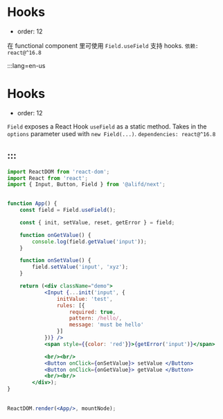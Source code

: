# Hooks

- order: 12

在 functional component 里可使用 `Field.useField` 支持 hooks. `依赖: react@^16.8`

:::lang=en-us
# Hooks

- order: 12

`Field` exposes a React Hook `useField` as a static method. Takes in the `options` parameter used with `new Field(...)`. `dependencies: react@^16.8`


:::
---


````jsx
import ReactDOM from 'react-dom';
import React from 'react';
import { Input, Button, Field } from '@alifd/next';

 
function App() {
    const field = Field.useField();

    const { init, setValue, reset, getError } = field;

    function onGetValue() {
        console.log(field.getValue('input'));
    }

    function onSetValue() {
        field.setValue('input', 'xyz');
    }

    return (<div className="demo">
            <Input {...init('input', {
                initValue: 'test',  
                rules: [{
                    required: true,
                    pattern: /hello/,
                    message: 'must be hello'
                }]
            })} />
            <span style={{color: 'red'}}>{getError('input')}</span>

            <br/><br/>
            <Button onClick={onSetValue}> setValue </Button>
            <Button onClick={onGetValue}> getValue </Button>
            <br/><br/>
        </div>);
}
 
 
ReactDOM.render(<App/>, mountNode);
 
 ````
